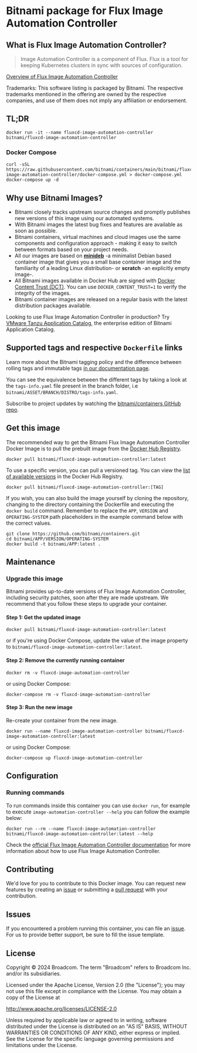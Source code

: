 # Bitnami package for Flux Image Automation Controller

## What is Flux Image Automation Controller?

> Image Automation Controller is a component of Flux. Flux is a tool for keeping Kubernetes clusters in sync with sources of configuration.

[Overview of Flux Image Automation Controller](https://github.com/fluxcd/image-automation-controller)

Trademarks: This software listing is packaged by Bitnami. The respective trademarks mentioned in the offering are owned by the respective companies, and use of them does not imply any affiliation or endorsement.

## TL;DR

```console
docker run -it --name fluxcd-image-automation-controller bitnami/fluxcd-image-automation-controller
```

### Docker Compose

```console
curl -sSL https://raw.githubusercontent.com/bitnami/containers/main/bitnami/fluxcd-image-automation-controller/docker-compose.yml > docker-compose.yml
docker-compose up -d
```

## Why use Bitnami Images?

* Bitnami closely tracks upstream source changes and promptly publishes new versions of this image using our automated systems.
* With Bitnami images the latest bug fixes and features are available as soon as possible.
* Bitnami containers, virtual machines and cloud images use the same components and configuration approach - making it easy to switch between formats based on your project needs.
* All our images are based on [**minideb**](https://github.com/bitnami/minideb) -a minimalist Debian based container image that gives you a small base container image and the familiarity of a leading Linux distribution- or **scratch** -an explicitly empty image-.
* All Bitnami images available in Docker Hub are signed with [Docker Content Trust (DCT)](https://docs.docker.com/engine/security/trust/content_trust/). You can use `DOCKER_CONTENT_TRUST=1` to verify the integrity of the images.
* Bitnami container images are released on a regular basis with the latest distribution packages available.

Looking to use Flux Image Automation Controller in production? Try [VMware Tanzu Application Catalog](https://bitnami.com/enterprise), the enterprise edition of Bitnami Application Catalog.

## Supported tags and respective `Dockerfile` links

Learn more about the Bitnami tagging policy and the difference between rolling tags and immutable tags [in our documentation page](https://docs.bitnami.com/tutorials/understand-rolling-tags-containers/).

You can see the equivalence between the different tags by taking a look at the `tags-info.yaml` file present in the branch folder, i.e `bitnami/ASSET/BRANCH/DISTRO/tags-info.yaml`.

Subscribe to project updates by watching the [bitnami/containers GitHub repo](https://github.com/bitnami/containers).

## Get this image

The recommended way to get the Bitnami Flux Image Automation Controller Docker Image is to pull the prebuilt image from the [Docker Hub Registry](https://hub.docker.com/r/bitnami/fluxcd-image-automation-controller).

```console
docker pull bitnami/fluxcd-image-automation-controller:latest
```

To use a specific version, you can pull a versioned tag. You can view the [list of available versions](https://hub.docker.com/r/bitnami/fluxcd-image-automation-controller/tags/) in the Docker Hub Registry.

```console
docker pull bitnami/fluxcd-image-automation-controller:[TAG]
```

If you wish, you can also build the image yourself by cloning the repository, changing to the directory containing the Dockerfile and executing the `docker build` command. Remember to replace the `APP`, `VERSION` and `OPERATING-SYSTEM` path placeholders in the example command below with the correct values.

```console
git clone https://github.com/bitnami/containers.git
cd bitnami/APP/VERSION/OPERATING-SYSTEM
docker build -t bitnami/APP:latest .
```

## Maintenance

### Upgrade this image

Bitnami provides up-to-date versions of Flux Image Automation Controller, including security patches, soon after they are made upstream. We recommend that you follow these steps to upgrade your container.

#### Step 1: Get the updated image

```console
docker pull bitnami/fluxcd-image-automation-controller:latest
```

or if you're using Docker Compose, update the value of the image property to `bitnami/fluxcd-image-automation-controller:latest`.

#### Step 2: Remove the currently running container

```console
docker rm -v fluxcd-image-automation-controller
```

or using Docker Compose:

```console
docker-compose rm -v fluxcd-image-automation-controller
```

#### Step 3: Run the new image

Re-create your container from the new image.

```console
docker run --name fluxcd-image-automation-controller bitnami/fluxcd-image-automation-controller:latest
```

or using Docker Compose:

```console
docker-compose up fluxcd-image-automation-controller
```

## Configuration

### Running commands

To run commands inside this container you can use `docker run`, for example to execute `image-automation-controller --help` you can follow the example below:

```console
docker run --rm --name fluxcd-image-automation-controller bitnami/fluxcd-image-automation-controller:latest --help
```

Check the [official Flux Image Automation Controller documentation](https://github.com/fluxcd/image-automation-controller) for more information about how to use Flux Image Automation Controller.

## Contributing

We'd love for you to contribute to this Docker image. You can request new features by creating an [issue](https://github.com/bitnami/containers/issues) or submitting a [pull request](https://github.com/bitnami/containers/pulls) with your contribution.

## Issues

If you encountered a problem running this container, you can file an [issue](https://github.com/bitnami/containers/issues/new/choose). For us to provide better support, be sure to fill the issue template.

## License

Copyright &copy; 2024 Broadcom. The term "Broadcom" refers to Broadcom Inc. and/or its subsidiaries.

Licensed under the Apache License, Version 2.0 (the "License");
you may not use this file except in compliance with the License.
You may obtain a copy of the License at

<http://www.apache.org/licenses/LICENSE-2.0>

Unless required by applicable law or agreed to in writing, software
distributed under the License is distributed on an "AS IS" BASIS,
WITHOUT WARRANTIES OR CONDITIONS OF ANY KIND, either express or implied.
See the License for the specific language governing permissions and
limitations under the License.
